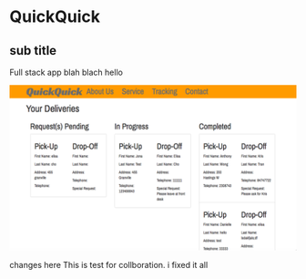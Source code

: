 # QuickQuick 

## sub title 

Full stack app blah blach hello 

![Screenshot 1](https://raw.githubusercontent.com/elisa81/quickQuick/master/screen1.png)

changes here
This is test for collboration.
i fixed it all 